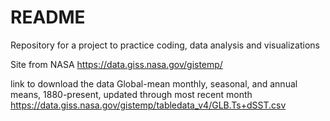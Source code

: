 # README
Repository for a project to practice coding, data analysis and visualizations 

Site from NASA
https://data.giss.nasa.gov/gistemp/

link to download the data
Global-mean monthly, seasonal, and annual means, 1880-present, updated through most recent month
https://data.giss.nasa.gov/gistemp/tabledata_v4/GLB.Ts+dSST.csv